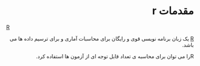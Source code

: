# <div dir="rtl"> مقدمات r </div>

[R](http://www.r-project.org/)<div dir="rtl">[R](http://www.r-project.org/) یک زبان برنامه نویسی قوی و رایگان برای محاسبات آماری و برای ترسیم داده ها می باشد. </div>

<div dir="rtl">  Rرا می توان برای محاسبه ی تعداد قابل توجه ای از آزمون ها استفاده کرد.
 </div>

